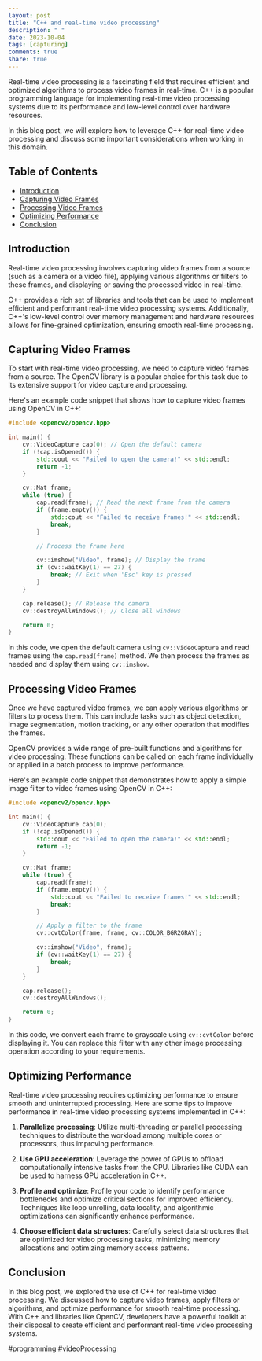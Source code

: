 ```yaml
---
layout: post
title: "C++ and real-time video processing"
description: " "
date: 2023-10-04
tags: [capturing]
comments: true
share: true
---
```


Real-time video processing is a fascinating field that requires efficient and optimized algorithms to process video frames in real-time. C++ is a popular programming language for implementing real-time video processing systems due to its performance and low-level control over hardware resources.

In this blog post, we will explore how to leverage C++ for real-time video processing and discuss some important considerations when working in this domain.

## Table of Contents
- [Introduction](#introduction)
- [Capturing Video Frames](#capturing-video-frames)
- [Processing Video Frames](#processing-video-frames)
- [Optimizing Performance](#optimizing-performance)
- [Conclusion](#conclusion)

## Introduction <a name="introduction"></a>

Real-time video processing involves capturing video frames from a source (such as a camera or a video file), applying various algorithms or filters to these frames, and displaying or saving the processed video in real-time.

C++ provides a rich set of libraries and tools that can be used to implement efficient and performant real-time video processing systems. Additionally, C++'s low-level control over memory management and hardware resources allows for fine-grained optimization, ensuring smooth real-time processing.

## Capturing Video Frames <a name="capturing-video-frames"></a>

To start with real-time video processing, we need to capture video frames from a source. The OpenCV library is a popular choice for this task due to its extensive support for video capture and processing.

Here's an example code snippet that shows how to capture video frames using OpenCV in C++:

```cpp
#include <opencv2/opencv.hpp>

int main() {
    cv::VideoCapture cap(0); // Open the default camera
    if (!cap.isOpened()) {
        std::cout << "Failed to open the camera!" << std::endl;
        return -1;
    }

    cv::Mat frame;
    while (true) {
        cap.read(frame); // Read the next frame from the camera
        if (frame.empty()) {
            std::cout << "Failed to receive frames!" << std::endl;
            break;
        }

        // Process the frame here

        cv::imshow("Video", frame); // Display the frame
        if (cv::waitKey(1) == 27) {
            break; // Exit when 'Esc' key is pressed
        }
    }

    cap.release(); // Release the camera
    cv::destroyAllWindows(); // Close all windows

    return 0;
}
```

In this code, we open the default camera using `cv::VideoCapture` and read frames using the `cap.read(frame)` method. We then process the frames as needed and display them using `cv::imshow`.

## Processing Video Frames <a name="processing-video-frames"></a>

Once we have captured video frames, we can apply various algorithms or filters to process them. This can include tasks such as object detection, image segmentation, motion tracking, or any other operation that modifies the frames.

OpenCV provides a wide range of pre-built functions and algorithms for video processing. These functions can be called on each frame individually or applied in a batch process to improve performance.

Here's an example code snippet that demonstrates how to apply a simple image filter to video frames using OpenCV in C++:

```cpp
#include <opencv2/opencv.hpp>

int main() {
    cv::VideoCapture cap(0);
    if (!cap.isOpened()) {
        std::cout << "Failed to open the camera!" << std::endl;
        return -1;
    }

    cv::Mat frame;
    while (true) {
        cap.read(frame);
        if (frame.empty()) {
            std::cout << "Failed to receive frames!" << std::endl;
            break;
        }

        // Apply a filter to the frame
        cv::cvtColor(frame, frame, cv::COLOR_BGR2GRAY);

        cv::imshow("Video", frame);
        if (cv::waitKey(1) == 27) {
            break;
        }
    }

    cap.release();
    cv::destroyAllWindows();

    return 0;
}
```

In this code, we convert each frame to grayscale using `cv::cvtColor` before displaying it. You can replace this filter with any other image processing operation according to your requirements.

## Optimizing Performance <a name="optimizing-performance"></a>

Real-time video processing requires optimizing performance to ensure smooth and uninterrupted processing. Here are some tips to improve performance in real-time video processing systems implemented in C++:

1. **Parallelize processing**: Utilize multi-threading or parallel processing techniques to distribute the workload among multiple cores or processors, thus improving performance.

2. **Use GPU acceleration**: Leverage the power of GPUs to offload computationally intensive tasks from the CPU. Libraries like CUDA can be used to harness GPU acceleration in C++.

3. **Profile and optimize**: Profile your code to identify performance bottlenecks and optimize critical sections for improved efficiency. Techniques like loop unrolling, data locality, and algorithmic optimizations can significantly enhance performance.

4. **Choose efficient data structures**: Carefully select data structures that are optimized for video processing tasks, minimizing memory allocations and optimizing memory access patterns.

## Conclusion <a name="conclusion"></a>

In this blog post, we explored the use of C++ for real-time video processing. We discussed how to capture video frames, apply filters or algorithms, and optimize performance for smooth real-time processing. With C++ and libraries like OpenCV, developers have a powerful toolkit at their disposal to create efficient and performant real-time video processing systems.

#programming #videoProcessing